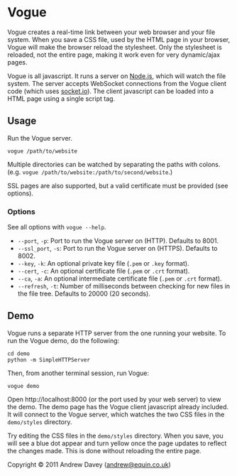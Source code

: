 # Vogue

Vogue creates a real-time link between your web browser and your file system.
When you save a CSS file, used by the HTML page in your browser, Vogue will
make the browser reload the stylesheet. Only the stylesheet is reloaded, not the
entire page, making it work even for very dynamic/ajax pages.

Vogue is all javascript. It runs a server on [Node.js](http://nodejs.org/),
which will watch the file system.
The server accepts WebSocket connections from the Vogue client code
(which uses [socket.io](http://socket.io/)).
The client javascript can be loaded into a HTML page using a single script tag.

## Usage
Run the Vogue server.

    vogue /path/to/website

Multiple directories can be watched by separating the paths with colons.
(e.g. `vogue /path/to/website:/path/to/second/website`.)

SSL pages are also supported, but a valid certificate must be provided (see
options).

### Options
See all options with `vogue --help`.

* `--port`, `-p`: Port to run the Vogue server on (HTTP). Defaults to 8001.
* `--ssl_port`, `-s`: Port to run the Vogue server on (HTTPS). Defaults to 8002.
* `--key`, `-k`: An optional private key file (`.pem` or `.key` format).
* `--cert`, `-c`: An optional certificate file (`.pem` or `.crt` format).
* `--ca`, `-a`: An optional intermediate certificate file (`.pem` or `.crt` format).
* `--refresh`, `-t`: Number of milliseconds between checking for new files in the file tree. Defaults to 20000 (20 seconds).

## Demo
Vogue runs a separate HTTP server from the one running your website.
To run the Vogue demo, do the following:

    cd demo
    python -m SimpleHTTPServer

Then, from another terminal session, run Vogue:

    vogue demo

Open http://localhost:8000 (or the port used by your web server)
to view the demo. The demo page has the Vogue client javascript
already included. It will connect to the Vogue server, which watches the two 
CSS files in the `demo/styles` directory.

Try editing the CSS files in the `demo/styles` directory. When you save, you
will see a blue dot appear and turn yellow once the page updates to reflect the
changes made. This is done without reloading the entire page.

Copyright &copy; 2011 Andrew Davey (andrew@equin.co.uk)
